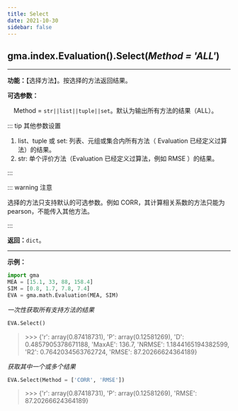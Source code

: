 ```yaml
---
title: Select
date: 2021-10-30
sidebar: false
---
```


## gma.index.Evaluation().**Select**(*Method = 'ALL'*)

---

**功能：**【选择方法】。按选择的方法返回结果。

**可选参数：** 

&emsp;Method = `str||list||tuple||set`。默认为输出所有方法的结果（ALL）。

::: tip 其他参数设置

1. list、tuple 或 set: 列表、元组或集合内所有方法（ Evaluation 已经定义过算法）的结果。
2. str: 单个评价方法（Evaluation 已经定义过算法，例如 RMSE ）的结果。

:::

::: warning 注意 

选择的方法只支持默认的可选参数。例如 CORR，其计算相关系数的方法只能为 pearson，不能传入其他方法。

:::

**返回：**`dict`。

---

**示例：**

```python
import gma
MEA = [15.1, 33, 88, 158.4]
SIM = [0.8, 1.7, 7.8, 7.4]
EVA = gma.math.Evaluation(MEA, SIM)
```

*一次性获取所有支持方法的结果*

```python
EVA.Select()
```
> \>>> {'r': array(0.87418731),
 'P': array(0.12581269),
 'D': 0.4857905378671188,
 'MaxAE': 136.7,
 'NRMSE': 1.1844165194382599,
 'R2': 0.7642034563762724,
 'RMSE': 87.20266624364189}

*获取其中一个或多个结果*

```python
EVA.Select(Method = ['CORR', 'RMSE'])
```
> \>>> {'r': array(0.87418731), 'P': array(0.12581269), 'RMSE': 87.20266624364189}

